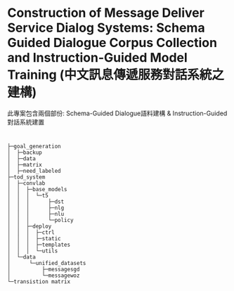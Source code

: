# Construction of Message Deliver Service Dialog Systems: Schema Guided Dialogue Corpus Collection and Instruction-Guided Model Training (中文訊息傳遞服務對話系統之建構)
此專案包含兩個部份: Schema-Guided Dialogue語料建構 & Instruction-Guided對話系統建置

#
```
├─goal_generation
│  ├─backup
│  ├─data
│  ├─matrix
│  ├─need_labeled
├─tod_system
│  ├─convlab
│  │  ├─base_models
│  │  │  └─t5
│  │  │      ├─dst
│  │  │      ├─nlg
│  │  │      ├─nlu
│  │  │      └─policy
│  │  ├─deploy
│  │  │  ├─ctrl
│  │  │  ├─static
│  │  │  ├─templates
│  │  │  └─utils
│  └─data
│      └─unified_datasets
│          ├─messagesgd
│          └─messagewoz
└─transistion matrix
```
